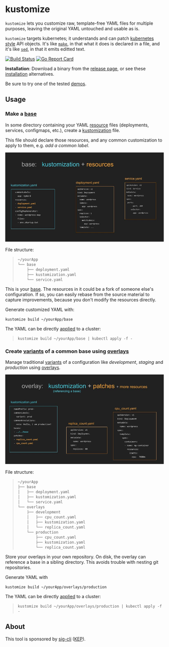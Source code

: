 [KEP]: https://github.com/kubernetes/community/blob/master/keps/sig-cli/0008-kustomize.md
[`make`]: https://www.gnu.org/software/make
[`sed`]: https://www.gnu.org/software/sed
[applied]: docs/glossary.md#apply
[base]: docs/glossary.md#base
[declarative configuration]: docs/glossary.md#declarative-application-management
[demo]: demos/README.md
[demos]: demos/README.md
[imageBase]: docs/base.jpg
[imageOverlay]: docs/overlay.jpg
[installation]: INSTALL.md
[kubernetes style]: docs/glossary.md#kubernetes-style-object
[kustomization]: docs/glossary.md#kustomization
[overlay]: docs/glossary.md#overlay
[overlays]: docs/glossary.md#overlay
[release page]: https://github.com/kubernetes-sigs/kustomize/releases
[resource]: docs/glossary.md#resource
[resources]: docs/glossary.md#resource
[sig-cli]: https://github.com/kubernetes/community/blob/master/sig-cli/README.md
[variant]: docs/glossary.md#variant
[variants]: docs/glossary.md#variant
[workflows]: docs/workflows.md

# kustomize

`kustomize` lets you customize raw, template-free YAML
files for multiple purposes, leaving the original YAML
untouched and usable as is.

`kustomize` targets kubernetes; it understands and can
patch [kubernetes style] API objects.  It's like
[`make`], in that what it does is declared in a file,
and it's like [`sed`], in that it emits editted text.

[![Build Status](https://travis-ci.org/kubernetes-sigs/kustomize.svg?branch=master)](https://travis-ci.org/kubernetes-sigs/kustomize)
[![Go Report Card](https://goreportcard.com/badge/github.com/kubernetes-sigs/kustomize)](https://goreportcard.com/report/github.com/kubernetes-sigs/kustomize)

**Installation**:
Download a binary from the [release page], or
see these [installation] alternatives.

Be sure to try one of the tested [demos].

## Usage


### Make a [base]

In some directory containing your YAML [resource]
files (deployments, services, configmaps, etc.), create a
[kustomization] file.

This file should declare those resources, and any
common customization to apply to them, e.g. _add a
common label_.

![base image][imageBase]

File structure:

> ```
> ~/yourApp
> └── base
>     ├── deployment.yaml
>     ├── kustomization.yaml
>     └── service.yaml
> ```

This is your [base].  The resources in it could be a
fork of someone else's configuration.  If so, you can
easily rebase from the source material to capture
improvements, because you don't modify the resources
directly.

Generate customized YAML with:

```
kustomize build ~/yourApp/base
```

The YAML can be directly [applied] to a cluster:

> ```
> kustomize build ~/yourApp/base | kubectl apply -f -
> ```


###  Create [variants] of a common base using [overlays]

Manage traditional [variants] of a configuration like
_development_, _staging_ and _production_ using
[overlays].

![overlay image][imageOverlay]

File structure:
> ```
> ~/yourApp
> ├── base
> │   ├── deployment.yaml
> │   ├── kustomization.yaml
> │   └── service.yaml
> └── overlays
>     ├── development
>     │   ├── cpu_count.yaml
>     │   ├── kustomization.yaml
>     │   └── replica_count.yaml
>     └── production
>         ├── cpu_count.yaml
>         ├── kustomization.yaml
>         └── replica_count.yaml
> ```

Store your overlays in your own repository.  On disk,
the overlay can reference a base in a sibling
directory.  This avoids trouble with nesting git
repositories.

Generate YAML with

```
kustomize build ~/yourApp/overlays/production
```

The YAML can be directly [applied] to a cluster:

> ```
> kustomize build ~/yourApp/overlays/production | kubectl apply -f -
> ```

## About

This tool is sponsored by [sig-cli] ([KEP]).
